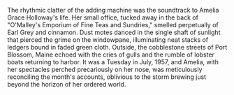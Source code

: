 The rhythmic clatter of the adding machine was the soundtrack to Amelia Grace Holloway's life.  Her small office, tucked away in the back of  "O'Malley's Emporium of Fine Teas and Sundries," smelled perpetually of Earl Grey and cinnamon.  Dust motes danced in the single shaft of sunlight that pierced the grime on the windowpane, illuminating neat stacks of ledgers bound in faded green cloth.  Outside, the cobblestone streets of Port Blossom, Maine echoed with the cries of gulls and the rumble of lobster boats returning to harbor.  It was a Tuesday in July, 1957, and Amelia, with her spectacles perched precariously on her nose, was meticulously reconciling the month's accounts, oblivious to the storm brewing just beyond the horizon of her ordered world.
